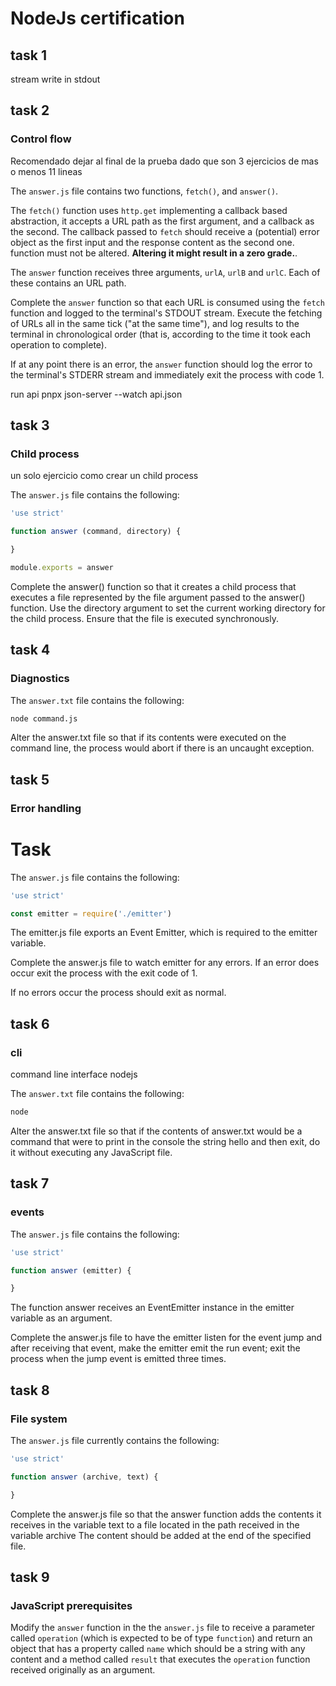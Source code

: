 # NodeJs certification

## task 1

stream write in stdout

## task 2

### Control flow

Recomendado dejar al final de la prueba dado que son 3 ejercicios de mas o menos 11 lineas

The `answer.js` file contains two functions, `fetch()`, and `answer()`.

The `fetch()` function uses `http.get` implementing a callback based abstraction, it accepts a URL
path as the first argument, and a callback as the second. The callback passed to `fetch` should receive a
(potential) error object as the first input and the response content as the second one. function
must not be altered. **Altering it might result in a zero grade.**.

The `answer` function receives three arguments, `urlA`, `urlB` and `urlC`. Each of these contains an URL path.

Complete the `answer` function so that each URL is consumed using the `fetch` function and logged to the terminal's STDOUT stream. Execute the fetching of URLs all in the same tick ("at the same time"), and log results to the terminal in
chronological order (that is, according to the time it took each operation to complete).

If at any point there is an error, the `answer` function should log the
error to the terminal's STDERR stream and immediately exit the process with code 1.

run api pnpx json-server --watch api.json

## task 3

### Child process

un solo ejercicio como crear un child process

The `answer.js` file contains the following:

```javascript
'use strict'

function answer (command, directory) {

}

module.exports = answer
```

Complete the answer() function so that it creates a child process that executes a file represented by the file argument passed to the answer() function. Use the directory argument to set the current working directory for the child process. Ensure that the file is executed synchronously.

## task 4

### Diagnostics

The `answer.txt` file contains the following:

```sh
node command.js
```

Alter the answer.txt file so that if its contents were executed on the command line, the process would abort if there is an uncaught exception.

## task 5

### Error handling

# Task

The `answer.js` file contains the following:

```js
'use strict'

const emitter = require('./emitter')

```

The emitter.js file exports an Event Emitter, which is required to the emitter variable.

Complete the answer.js file to watch emitter for any errors. If an error does occur exit the process with the exit code of 1.

If no errors occur the process should exit as normal.

## task 6

### cli

command line interface nodejs

The `answer.txt` file contains the following:

```sh
node
```

Alter the answer.txt file so that if the contents of answer.txt would be a command that were to print in the console the string hello and then exit, do it without executing any JavaScript file.

## task 7

### events

The `answer.js` file contains the following:

```js
'use strict'

function answer (emitter) {

}

```

The function answer receives an EventEmitter instance in the emitter variable as an argument.

Complete the answer.js file to have the emitter listen for the event jump and after receiving that event, make the emitter emit the run event; exit the process when the jump event is emitted three times.

## task 8

### File system

The `answer.js` file currently contains the following:

```javascript
'use strict'

function answer (archive, text) {

}

```

Complete the answer.js file so that the answer function adds the contents it receives in the variable text to a file located in the path received in the variable archive The content should be added at the end of the specified file.

## task 9

### JavaScript prerequisites

Modify the `answer` function in the the `answer.js` file to receive a parameter called `operation` (which is expected to be of type `function`) and return an object that has a property called `name` which should be a string with any content and a method called `result` that executes the `operation` function received originally as an argument.
